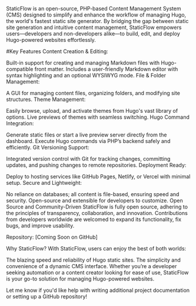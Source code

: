 StaticFlow is an open-source, PHP-based Content Management System (CMS) designed to simplify and enhance the workflow of managing Hugo, the world's fastest static site generator. By bridging the gap between static site generation and intuitive content management, StaticFlow empowers users—developers and non-developers alike—to build, edit, and deploy Hugo-powered websites effortlessly.

#Key Features
Content Creation & Editing:

Built-in support for creating and managing Markdown files with Hugo-compatible front matter.
Includes a user-friendly Markdown editor with syntax highlighting and an optional WYSIWYG mode.
File & Folder Management:

A GUI for managing content files, organizing folders, and modifying site structures.
Theme Management:

Easily browse, upload, and activate themes from Hugo's vast library of options.
Live previews of themes with seamless switching.
Hugo Command Integration:

Generate static files or start a live preview server directly from the dashboard.
Execute Hugo commands via PHP’s backend safely and efficiently.
Git Versioning Support:

Integrated version control with Git for tracking changes, committing updates, and pushing changes to remote repositories.
Deployment Ready:

Deploy to hosting services like GitHub Pages, Netlify, or Vercel with minimal setup.
Secure and Lightweight:

No reliance on databases; all content is file-based, ensuring speed and security.
Open-source and extensible for developers to customize.
Open Source and Community-Driven
StaticFlow is fully open source, adhering to the principles of transparency, collaboration, and innovation. Contributions from developers worldwide are welcomed to expand its functionality, fix bugs, and improve usability.

Repository: [Coming Soon on GitHub]

Why StaticFlow?
With StaticFlow, users can enjoy the best of both worlds:

The blazing speed and reliability of Hugo static sites.
The simplicity and convenience of a dynamic CMS interface.
Whether you’re a developer seeking automation or a content creator looking for ease of use, StaticFlow is your go-to solution for managing Hugo-powered websites.

Let me know if you'd like help with writing additional project documentation or setting up a GitHub repository!
